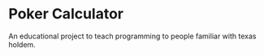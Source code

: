 # Poker Calculator

An educational project to teach programming to people familiar with texas holdem.